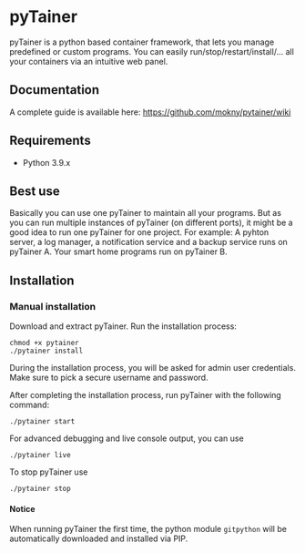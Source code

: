 # pyTainer
pyTainer is a python based container framework, that lets you manage predefined or custom programs. You can easily run/stop/restart/install/... all your containers via an intuitive web panel.

## Documentation
A complete guide is available here: https://github.com/mokny/pytainer/wiki

## Requirements
- Python 3.9.x

## Best use
Basically you can use one pyTainer to maintain all your programs. But as you can run multiple instances of pyTainer (on different ports), it might be a good idea to run one pyTainer for one project. For example: A pyhton server, a log manager, a notification service and a backup service runs on pyTainer A. Your smart home programs run on pyTainer B.

## Installation

### Manual installation
Download and extract pyTainer. Run the installation process:
```
chmod +x pytainer
./pytainer install
```
During the installation process, you will be asked for admin user credentials. Make sure to pick a secure username and password.

After completing the installation process, run pyTainer with the following command:
```
./pytainer start
```

For advanced debugging and live console output, you can use
```
./pytainer live
```

To stop pyTainer use
```
./pytainer stop
```

#### Notice
When running pyTainer the first time, the python module `gitpython` will be automatically downloaded and installed via PIP.

